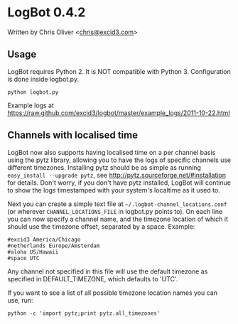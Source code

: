 LogBot 0.4.2
============

Written by Chris Oliver <<chris@excid3.com>>

Usage
-----
LogBot requires Python 2. It is NOT compatible with Python 3.
Configuration is done inside logbot.py.

    python logbot.py

Example logs at https://raw.github.com/excid3/logbot/master/example_logs/2011-10-22.html


Channels with localised time
-----
LogBot now also supports having localised time on a per channel basis using the pytz library, allowing you to have the logs of specific channels use different timezones.
Installing pytz should be as simple as running `easy_install --upgrade pytz`, see http://pytz.sourceforge.net/#installation for details.
Don't worry, if you don't have pytz installed, LogBot will continue to show the logs timestamped with your system's localtime as it used to.

Next you can create a simple text file at `~/.logbot-channel_locations.conf` (or wherever `CHANNEL_LOCATIONS_FILE` in logbot.py points to).
On each line you can now specify a channel name, and the timezone location of which it should use the timezone offset, separated by a space. Example:

	#excid3 America/Chicago
	#netherlands Europe/Amsterdam
	#aloha US/Hawaii
	#space UTC

Any channel not specified in this file will use the default timezone as specified in DEFAULT_TIMEZONE, which defaults to 'UTC'.

If you want to see a list of all possible timezone location names you can use, run:

    python -c 'import pytz;print pytz.all_timezones'
